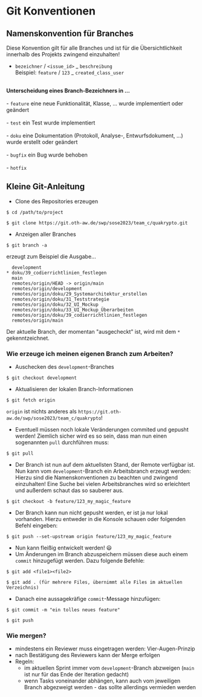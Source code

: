 # Git Konventionen

## Namenskonvention für Branches
Diese Konvention gilt für alle Branches und ist für die Übersichtlichkeit innerhalb des Projekts zwingend einzuhalten!

- `bezeichner` / `<issue_id>` _ `beschreibung`
<br>Beispiel: `feature` / `123` _ `created_class_user`</br>

<br>**Unterscheidung eines Branch-Bezeichners in ...**</br>
<br>- `feature` eine neue Funktionalität, Klasse, ... wurde implementiert oder geändert</br>
<br>- `test` ein Test wurde implementiert</br>
<br>- `doku` eine Dokumentation (Protokoll, Analyse-, Entwurfsdokument, ...) wurde erstellt oder geändert</br>
<br> - `bugfix` ein Bug wurde behoben </br>
<br> - `hotfix` </br>

## Kleine Git-Anleitung
- Clone des Repositories erzeugen
```
$ cd /path/to/project

$ git clone https://git.oth-aw.de/swp/sose2023/team_c/quakrypto.git
```
- Anzeigen aller Branches
```
$ git branch -a
```
erzeugt zum Beispiel die Ausgabe...
```
  development
* doku/39_codierrichtlinien_festlegen
  main
  remotes/origin/HEAD -> origin/main
  remotes/origin/development
  remotes/origin/doku/29_Systemarchitektur_erstellen
  remotes/origin/doku/31_Teststrategie
  remotes/origin/doku/32_UI_Mockup
  remotes/origin/doku/33_UI_Mockup_Überarbeiten
  remotes/origin/doku/39_codierrichtlinien_festlegen
  remotes/origin/main
```
Der aktuelle Branch, der momentan "ausgecheckt" ist, wird mit dem `*` gekenntzeichnet.

### Wie erzeuge ich meinen eigenen Branch zum Arbeiten?
- Auschecken des `development`-Branches
```
$ git checkout development
```
- Aktualisieren der lokalen Branch-Informationen
```
$ git fetch origin
```
`origin` ist nichts anderes als `https://git.oth-aw.de/swp/sose2023/team_c/quakrypto`!

- Eventuell müssen noch lokale Veränderungen commited und gepusht werden! Ziemlich sicher wird es so sein, dass man nun einen sogenannten `pull` durchführen muss:
```
$ git pull
```
- Der Branch ist nun auf dem aktuellsten Stand, der Remote verfügbar ist. Nun kann vom `development`-Branch ein Arbeitsbranch erzeugt werden: Hierzu sind die Namenskonventionen zu beachten und zwingend einzuhalten! Eine Suche bei vielen Arbeitsbranches wird so erleichtert und außerdem schaut das so sauberer aus.
```
$ git checkout -b feature/123_my_magic_feature
```
- Der Branch kann nun nicht gepusht werden, er ist ja nur lokal vorhanden. Hierzu entweder in die Konsole schauen oder folgenden Befehl eingeben:
```
$ git push --set-upstream origin feature/123_my_magic_feature
```
- Nun kann fleißig entwickelt werden! :smiley:
- Um Änderungen im Branch abzuspeichern müssen diese auch einem `commit` hinzugefügt werden. Dazu folgende Befehle:
```
$ git add <file1><file2>

$ git add . (für mehrere Files, übernimmt alle Files im aktuellen Verzeichnis)
```
- Danach eine aussagekräfige `commit`-Message hinzufügen:
```
$ git commit -m "ein tolles neues feature"

$ git push
```

### Wie mergen?
- mindestens ein Reviewer muss eingetragen werden: Vier-Augen-Prinzip
- nach Bestätigung des Reviewers kann der Merge erfolgen
- Regeln:
    - im aktuellen Sprint immer vom `development`-Branch abzweigen (`main` ist nur für das Ende der Iteration gedacht)
    - wenn Tasks voneinander abhängen, kann auch vom jeweiligen Branch abgezweigt werden - das sollte allerdings vermieden werden